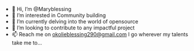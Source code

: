 - 👋 Hi, I’m @Maryblessing
- 👀 I’m interested in Community building
- 🌱 I’m currently delving into the world of opensource 
- 💞️ I’m looking to contribute to any impactful project
- 📫 Reach me on okolieblessing290@gmail.com
  I go wherever my talents take me to...

<!---
Maryblessing/Maryblessing is a ✨ special ✨ repository because its `README.md` (this file) appears on your GitHub profile.
You can click the Preview link to take a look at your changes.
--->
